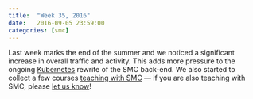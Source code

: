 ```yaml
---
title:  "Week 35, 2016"
date:   2016-09-05 23:59:00
categories: [smc]
---
```


Last week marks the end of the summer and we noticed a significant increase in overall traffic and activity.
This adds more pressure to the ongoing [Kubernetes]() rewrite of the SMC back-end.
We also started to collect a few courses [teaching with SMC](https://github.com/sagemathinc/smc/wiki/Teaching) &mdash; if you are also teaching with SMC, please [let us know](mailto:teaching@sagemath.com)!